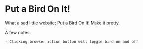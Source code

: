 # Put a Bird On It!
What a sad little website; Put a Bird On It! Make it pretty.

A few notes:
```
- Clicking browser action button will toggle bird on and off
```
